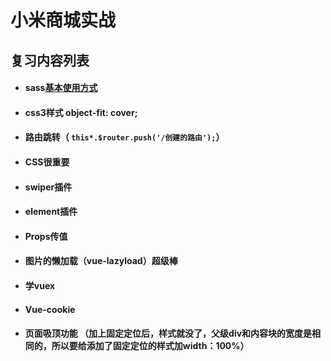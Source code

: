 # 					小米商城实战

## 	复习内容列表

- #### sass[基本使用方式](https://www.sass.hk/docs/)

- #### css3样式  object-fit: cover;

- #### 路由跳转（ `this*.$router.push('/创建的路由');`）

- #### CSS很重要

- #### swiper插件

- #### element插件

- #### Props传值

- #### 图片的懒加载（vue-lazyload）超级棒

- #### 学vuex

- #### Vue-cookie

- #### 页面吸顶功能 （加上固定定位后，样式就没了，父级div和内容块的宽度是相同的，所以要给添加了固定定位的样式加width：100%）